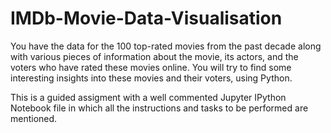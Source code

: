 # IMDb-Movie-Data-Visualisation

You have the data for the 100 top-rated movies from the past decade along with various pieces of information about the movie, its actors, and the voters who have rated these movies online. You will try to find some interesting insights into these movies and their voters, using Python.

This is a guided assigment with a well commented Jupyter IPython Notebook file in which all the instructions and tasks to be performed are mentioned.
